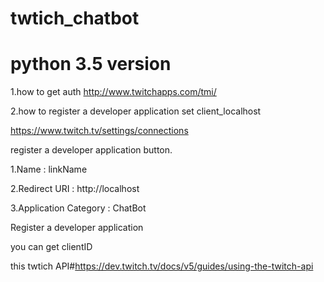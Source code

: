 # twtich_chatbot
# python 3.5 version
1.how to get auth 
http://www.twitchapps.com/tmi/

2.how to register a developer application set client_localhost

https://www.twitch.tv/settings/connections

register a developer application button.

1.Name : linkName

2.Redirect URI : http://localhost

3.Application Category : ChatBot

Register a developer application

you can get clientID

this twtich API#https://dev.twitch.tv/docs/v5/guides/using-the-twitch-api
